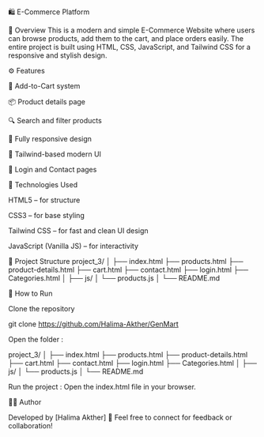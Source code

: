 
🛍️ E-Commerce Platform

📖 Overview
This is a modern and simple E-Commerce Website where users can browse products, add them to the cart, and place orders easily.
The entire project is built using HTML, CSS, JavaScript, and Tailwind CSS for a responsive and stylish design.

⚙️ Features

🛒 Add-to-Cart system

📦 Product details page

🔍 Search and filter products

📱 Fully responsive design

🌈 Tailwind-based modern UI

🔐 Login and Contact pages

🧠 Technologies Used

HTML5 – for structure

CSS3 – for base styling

Tailwind CSS – for fast and clean UI design

JavaScript (Vanilla JS) – for interactivity

📂 Project Structure
project_3/
│
├── index.html
├── products.html
├── product-details.html
├── cart.html
├── contact.html
├── login.html
├── Categories.html
│
├── js/
│   └── products.js
│
└── README.md

🚀 How to Run

Clone the repository

git clone https://github.com/Halima-Akther/GenMart


Open the folder  : 

project_3/
│
├── index.html
├── products.html
├── product-details.html
├── cart.html
├── contact.html
├── login.html
├── Categories.html
│
├── js/
│   └── products.js
│
└── README.md


Run the project :
Open the index.html file in your browser.

👨‍💻 Author

Developed by [Halima Akther]
💬 Feel free to connect for feedback or collaboration!